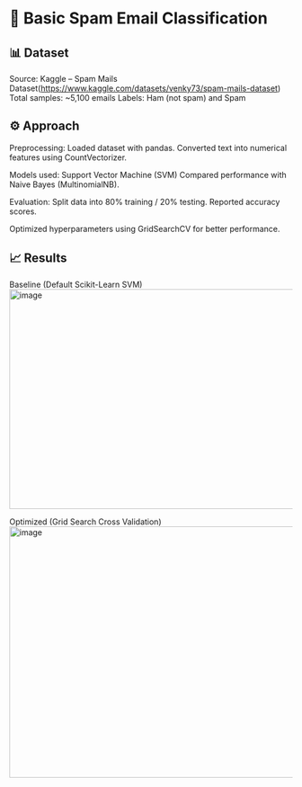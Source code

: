 # 📧 Basic Spam Email Classification
 ## 📊 Dataset
 Source: Kaggle – Spam Mails Dataset(https://www.kaggle.com/datasets/venky73/spam-mails-dataset)
 Total samples: ~5,100 emails
 Labels: Ham (not spam) and Spam
 
## ⚙️ Approach
Preprocessing: Loaded dataset with pandas.
Converted text into numerical features using CountVectorizer.

Models used: Support Vector Machine (SVM)
Compared performance with Naive Bayes (MultinomialNB).

Evaluation: Split data into 80% training / 20% testing.
Reported accuracy scores.

Optimized hyperparameters using GridSearchCV for better performance.

## 📈 Results
Baseline (Default Scikit-Learn SVM)
<img width="770" height="391" alt="image" src="https://github.com/user-attachments/assets/e2136a32-c517-4332-ac5f-828537231199" />

Optimized (Grid Search Cross Validation)
<img width="754" height="447" alt="image" src="https://github.com/user-attachments/assets/9f2df343-0352-4440-ba8d-21a96752f91b" />
